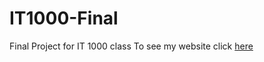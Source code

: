 # IT1000-Final
Final Project for IT 1000 class
To see my website click [here](https://github.com/CzeschinW/IT1000-Final/blob/main/Home.md)
